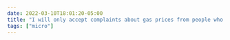 ```yaml
---
date: 2022-03-10T18:01:20-05:00
title: "I will only accept complaints about gas prices from people who also bemoan our failure to invest in public and alternative transportation."
tags: ["micro"]
---
```

